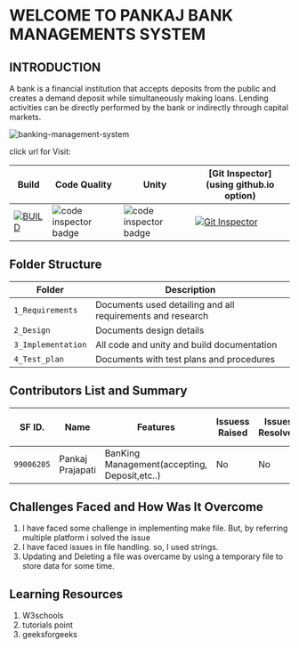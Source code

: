 # WELCOME TO PANKAJ BANK MANAGEMENTS SYSTEM
## INTRODUCTION

A bank is a financial institution that accepts deposits from the public and creates a demand deposit while simultaneously making loans. Lending activities can be directly performed by the bank or indirectly through capital markets.

![banking-management-system](https://user-images.githubusercontent.com/62846958/125443551-bc011807-2956-4990-bca0-565a49b4adeb.jpg)

click url for Visit: 

Build | Code Quality | Unity | [Git Inspector](using github.io option) 
------|---------------|-------|--------------
 [![BUILD](https://github.com/pankaj2440/Stepin_MiniProject/actions/workflows/Build.yml/badge.svg)](https://github.com/pankaj2440/Stepin_MiniProject/actions/workflows/Build.yml) | <img src="https://www.code-inspector.com/project/27674/score/svg" alt="code inspector badge" /> | <img src="https://www.code-inspector.com/project/27674/status/svg" alt="code inspector badge" /> | [![Git Inspector](https://github.com/pankaj2440/Stepin_MiniProject/actions/workflows/Git_Inspector.yml/badge.svg)](https://github.com/pankaj2440/Stepin_MiniProject/actions/workflows/Git_Inspector.yml)
</a>



## Folder Structure
Folder             | Description
-------------------| -----------------------------------------
`1_Requirements`   | Documents used detailing and all requirements and research
`2_Design`         | Documents design details
`3_Implementation` | All code and unity and build documentation
`4_Test_plan`      | Documents with test plans and procedures

## Contributors List and Summary

SF ID. |  Name   |    Features    |  Issuess Raised |     Issues Resolved|      No Test Cases|Test Case Pass
-------|---------|----------------|----------------|---------------|-------------|--------------
`99006205` | Pankaj Prajapati  | BanKing Management(accepting, Deposit,etc..)    |  No     |  No   | 4   | 4     
   

## Challenges Faced and How Was It Overcome

1. I have faced some challenge in implementing make file. But, by referring multiple platform i solved the issue
2. I have faced issues in file handling. so, I used strings.
3. Updating and Deleting a file was overcame by using a temporary file to store data for some time.

## Learning Resources
1. W3schools
2. tutorials point
3. geeksforgeeks

